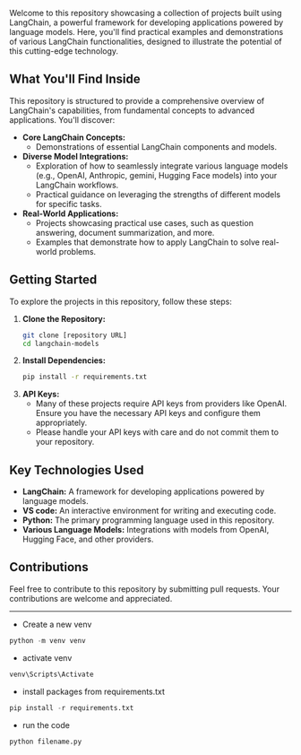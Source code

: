 Welcome to this repository showcasing a collection of projects built using LangChain, a powerful framework for developing applications powered by language models. Here, you'll find practical examples and demonstrations of various LangChain functionalities, designed to illustrate the potential of this cutting-edge technology.

## What You'll Find Inside

This repository is structured to provide a comprehensive overview of LangChain's capabilities, from fundamental concepts to advanced applications. You'll discover:

* **Core LangChain Concepts:**
    * Demonstrations of essential LangChain components and models.
* **Diverse Model Integrations:**
    * Exploration of how to seamlessly integrate various language models (e.g., OpenAI, Anthropic, gemini, Hugging Face models) into your LangChain workflows.
    * Practical guidance on leveraging the strengths of different models for specific tasks.
* **Real-World Applications:**
    * Projects showcasing practical use cases, such as question answering, document summarization, and more.
    * Examples that demonstrate how to apply LangChain to solve real-world problems.

## Getting Started

To explore the projects in this repository, follow these steps:

1.  **Clone the Repository:**
    ```bash
    git clone [repository URL]
    cd langchain-models
    ```
2.  **Install Dependencies:**
    ```bash
    pip install -r requirements.txt
    ```
3.  **API Keys:**
    * Many of these projects require API keys from providers like OpenAI. Ensure you have the necessary API keys and configure them appropriately.
    * Please handle your API keys with care and do not commit them to your repository.

## Key Technologies Used

* **LangChain:** A framework for developing applications powered by language models.
* **VS code:** An interactive environment for writing and executing code.
* **Python:** The primary programming language used in this repository.
* **Various Language Models:** Integrations with models from OpenAI, Hugging Face, and other providers.

## Contributions

Feel free to contribute to this repository by submitting pull requests. Your contributions are welcome and appreciated.



---

- Create a new venv

```python
python -m venv venv
````

- activate venv

```python
venv\Scripts\Activate
```

- install packages from requirements.txt

```python
pip install -r requirements.txt
```
- run the code

```python
python filename.py
```

